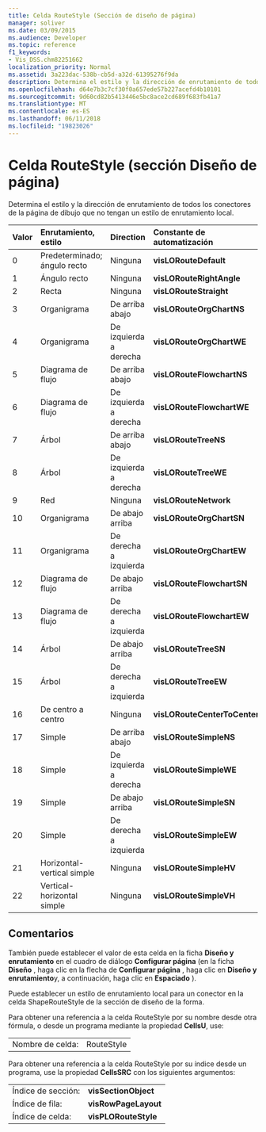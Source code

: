 ```yaml
---
title: Celda RouteStyle (Sección de diseño de página)
manager: soliver
ms.date: 03/09/2015
ms.audience: Developer
ms.topic: reference
f1_keywords:
- Vis_DSS.chm82251662
localization_priority: Normal
ms.assetid: 3a223dac-538b-cb5d-a32d-61395276f9da
description: Determina el estilo y la dirección de enrutamiento de todos los conectores de la página de dibujo que no tengan un estilo de enrutamiento local.
ms.openlocfilehash: d64e7b3c7cf30f0a657ede57b227acefd4b10101
ms.sourcegitcommit: 9d60cd82b5413446e5bc8ace2cd689f683fb41a7
ms.translationtype: MT
ms.contentlocale: es-ES
ms.lasthandoff: 06/11/2018
ms.locfileid: "19823026"
---
```

# <a name="routestyle-cell-page-layout-section"></a>Celda RouteStyle (sección Diseño de página)

Determina el estilo y la dirección de enrutamiento de todos los conectores de la página de dibujo que no tengan un estilo de enrutamiento local.
  
|**Valor**|**Enrutamiento, estilo**|**Direction**|**Constante de automatización**|
|:-----|:-----|:-----|:-----|
|0  <br/> |Predeterminado; ángulo recto  <br/> |Ninguna  <br/> |**visLORouteDefault** <br/> |
|1  <br/> |Ángulo recto  <br/> |Ninguna  <br/> |**visLORouteRightAngle** <br/> |
|2  <br/> |Recta  <br/> |Ninguna  <br/> |**visLORouteStraight** <br/> |
|3  <br/> |Organigrama  <br/> |De arriba abajo  <br/> |**visLORouteOrgChartNS** <br/> |
|4  <br/> |Organigrama  <br/> |De izquierda a derecha  <br/> |**visLORouteOrgChartWE** <br/> |
|5  <br/> |Diagrama de flujo  <br/> |De arriba abajo  <br/> |**visLORouteFlowchartNS** <br/> |
|6  <br/> |Diagrama de flujo  <br/> |De izquierda a derecha  <br/> |**visLORouteFlowchartWE** <br/> |
|7  <br/> |Árbol  <br/> |De arriba abajo  <br/> |**visLORouteTreeNS** <br/> |
|8  <br/> |Árbol  <br/> |De izquierda a derecha  <br/> |**visLORouteTreeWE** <br/> |
|9  <br/> |Red  <br/> |Ninguna  <br/> |**visLORouteNetwork** <br/> |
|10  <br/> |Organigrama  <br/> |De abajo arriba  <br/> |**visLORouteOrgChartSN** <br/> |
|11  <br/> |Organigrama  <br/> |De derecha a izquierda  <br/> |**visLORouteOrgChartEW** <br/> |
|12  <br/> |Diagrama de flujo  <br/> |De abajo arriba  <br/> |**visLORouteFlowchartSN** <br/> |
|13  <br/> |Diagrama de flujo  <br/> |De derecha a izquierda  <br/> |**visLORouteFlowchartEW** <br/> |
|14  <br/> |Árbol  <br/> |De abajo arriba  <br/> |**visLORouteTreeSN** <br/> |
|15  <br/> |Árbol  <br/> |De derecha a izquierda  <br/> |**visLORouteTreeEW** <br/> |
|16  <br/> |De centro a centro  <br/> |Ninguna  <br/> |**visLORouteCenterToCenter** <br/> |
|17  <br/> |Simple  <br/> |De arriba abajo  <br/> |**visLORouteSimpleNS** <br/> |
|18  <br/> |Simple  <br/> |De izquierda a derecha  <br/> |**visLORouteSimpleWE** <br/> |
|19  <br/> |Simple  <br/> |De abajo arriba  <br/> |**visLORouteSimpleSN** <br/> |
|20  <br/> |Simple  <br/> |De derecha a izquierda  <br/> |**visLORouteSimpleEW** <br/> |
|21  <br/> |Horizontal-vertical simple  <br/> |Ninguna  <br/> |**visLORouteSimpleHV** <br/> |
|22  <br/> |Vertical-horizontal simple  <br/> |Ninguna  <br/> |**visLORouteSimpleVH** <br/> |
   
## <a name="remarks"></a>Comentarios

También puede establecer el valor de esta celda en la ficha **Diseño y enrutamiento** en el cuadro de diálogo **Configurar página** (en la ficha **Diseño** , haga clic en la flecha de **Configurar página** , haga clic en **Diseño y enrutamiento**y, a continuación, haga clic en **Espaciado** ). 
  
Puede establecer un estilo de enrutamiento local para un conector en la celda ShapeRouteStyle de la sección de diseño de la forma. 
  
Para obtener una referencia a la celda RouteStyle por su nombre desde otra fórmula, o desde un programa mediante la propiedad **CellsU**, use: 
  
|||
|:-----|:-----|
|Nombre de celda:  <br/> |RouteStyle  <br/> |
   
Para obtener una referencia a la celda RouteStyle por su índice desde un programa, use la propiedad **CellsSRC** con los siguientes argumentos: 
  
|||
|:-----|:-----|
|Índice de sección:  <br/> |**visSectionObject** <br/> |
|Índice de fila:  <br/> |**visRowPageLayout** <br/> |
|Índice de celda:  <br/> |**visPLORouteStyle** <br/> |
   

